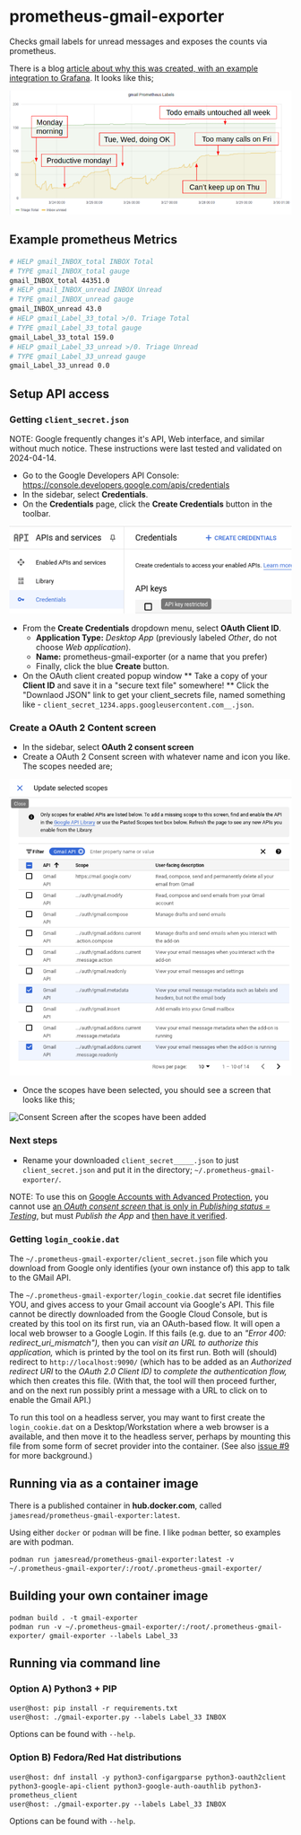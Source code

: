 # prometheus-gmail-exporter

Checks gmail labels for unread messages and exposes the counts via prometheus.

There is a blog [article about why this was created, with an example integration to Grafana](https://medium.com/james-reads-public-cloud-technology-blog/watching-gmail-labels-with-prometheus-grafana-87b6745acd48). It looks like this;

![Grafana screenshot](doc/grafanaScreenshot.png)

## Example prometheus Metrics

```sh
# HELP gmail_INBOX_total INBOX Total
# TYPE gmail_INBOX_total gauge
gmail_INBOX_total 44351.0
# HELP gmail_INBOX_unread INBOX Unread
# TYPE gmail_INBOX_unread gauge
gmail_INBOX_unread 43.0
# HELP gmail_Label_33_total >/0. Triage Total
# TYPE gmail_Label_33_total gauge
gmail_Label_33_total 159.0
# HELP gmail_Label_33_unread >/0. Triage Unread
# TYPE gmail_Label_33_unread gauge
gmail_Label_33_unread 0.0
```

## Setup API access

### Getting `client_secret.json`

NOTE: Google frequently changes it's API, Web interface, and similar without much notice. These instructions were last tested and validated on 2024-04-14.

* Go to the Google Developers API Console: https://console.developers.google.com/apis/credentials
* In the sidebar, select **Credentials**. 
* On the **Credentials** page, click the **Create Credentials** button in the toolbar.

![Create credentials](doc/createCredentials.png)
 
* From the **Create Credentials** dropdown menu, select **OAuth Client ID**.
  * **Application Type:** _Desktop App_ (previously labeled _Other_, do not choose _Web application_).
  * **Name:** prometheus-gmail-exporter (or a name that you prefer)
  * Finally, click the blue **Create** button.
* On the OAuth client created popup window
** Take a copy of your **Client ID** and save it in a "secure text file" somewhere!
** Click the "Downlaod JSON" link to get your client_secrets file, named something like - `client_secret_1234.apps.googleusercontent.com__.json`.

### Create a OAuth 2 Content screen

* In the sidebar, select **OAuth 2 consent screen**
* Create a OAuth 2 Consent screen with whatever name and icon you like. The scopes needed are;

![Consent Screen](doc/consentScreenScopes.png)

* Once the scopes have been selected, you should see a screen that looks like this;

![Consent Screen after the scopes have been added](doc/consentScreenScopesAdded.png)

### Next steps

* Rename your downloaded `client_secret_____.json` to just `client_secret.json`
  and put it in the directory; `~/.prometheus-gmail-exporter/`.

NOTE: To use this on [Google Accounts with Advanced Protection](https://landing.google.com/advancedprotection/), you cannot use [an _OAuth consent screen_ that is only in _Publishing status = Testing_,](https://support.google.com/cloud/answer/10311615) but must _Publish the App_ and [then have it verified](https://support.google.com/cloud/answer/9110914).

### Getting `login_cookie.dat`

The `~/.prometheus-gmail-exporter/client_secret.json` file which you download from Google only identifies (your own instance of) this app to talk to the GMail API.

The `~/.prometheus-gmail-exporter/login_cookie.dat` secret file identifies YOU, and gives access to your Gmail account via Google's API. This file cannot be directly downloaded from the Google Cloud Console, but is created by this tool on its first run, via an OAuth-based flow. It will open a local web browser to a Google Login. If this fails (e.g. due to an _"Error 400: redirect_uri_mismatch"),_ then you can _visit an URL to authorize this application,_ which is printed by the tool on its first run. Both will (should) redirect to `http://localhost:9090/` (which has to be added as an _Authorized redirect URI_ to the _OAuth 2.0 Client ID)_ to _complete the authentication flow,_ which then creates this file. (With that, the tool will then proceed further, and on the next run possibly print a message with a URL to click on to enable the Gmail API.)

To run this tool on a headless server, you may want to first create the `login_cookie.dat` on a Desktop/Workstation where a web browser is a available, and then move it to the headless server, perhaps by mounting this file from some form of secret provider into the container. (See also [issue #9](https://github.com/jamesread/prometheus-gmail-exporter/issues/9) for more background.)

## Running via as a container image

There is a published container in **hub.docker.com**, called `jamesread/prometheus-gmail-exporter:latest`.

Using either `docker` or `podman` will be fine. I like `podman` better, so
examples are with podman.

```
podman run jamesread/prometheus-gmail-exporter:latest -v ~/.prometheus-gmail-exporter/:/root/.prometheus-gmail-exporter/
```

## Building your own container image

```
podman build . -t gmail-exporter
podman run -v ~/.prometheus-gmail-exporter/:/root/.prometheus-gmail-exporter/ gmail-exporter --labels Label_33
```

## Running via command line

### Option A) Python3 + PIP

```
user@host: pip install -r requirements.txt
user@host: ./gmail-exporter.py --labels Label_33 INBOX
```

Options can be found with `--help`.

### Option B) Fedora/Red Hat distributions

```
user@host: dnf install -y python3-configargparse python3-oauth2client python3-google-api-client python3-google-auth-oauthlib python3-prometheus_client
user@host: ./gmail-exporter.py --labels Label_33 INBOX
```

Options can be found with `--help`.
